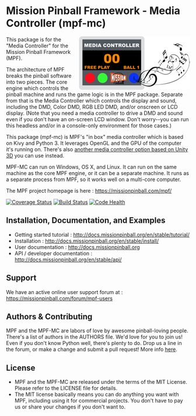 Mission Pinball Framework - Media Controller (mpf-mc)
=====================================================

<img align="right" height="146" src="mpfmc/icons/mpfmc-logo.png"/>

This package is for the "Media Controller" for the Mission Pinball Framework (MPF).

The architecture of MPF breaks the pinball software into two pieces. The core engine which controls the pinball machine
and runs the game logic is in the MPF package. Separate from that is the Media Controller which controls the display and
sound, including the DMD, Color DMD, RGB LED DMD, and/or onscreen or LCD display. (Note that you need a media controller
to drive a DMD and sound even if you don't have an on-screen LCD window. Don't worry--you can run this headless and/or
in a console-only environment for those cases.)

This package (mpf-mc) is MPF's "in box" media controller which is based on Kivy and Python 3. It leverages OpenGL and the
GPU of the computer it's running on. There's also [another media controller option based on Unity 3D](https://github.com/missionpinball/unity-bcp-server) you can use instead.

MPF-MC can run on Windows, OS X, and Linux. It can run on the same machine as the core MPF engine, or it can be a
separate machine. It runs as a separate process from MPF, so it works well on a multi-core computer.

The MPF project homepage is here : https://missionpinball.com/mpf/

[![Coverage Status](https://coveralls.io/repos/missionpinball/mpf-mc/badge.svg?branch=master&service=github)](https://coveralls.io/github/missionpinball/mpf-mc?branch=master)
[![Build Status](https://travis-ci.org/missionpinball/mpf-mc.svg?branch=master)](https://travis-ci.org/missionpinball/mpf-mc)
[![Code Health](https://landscape.io/github/missionpinball/mpf-mc/master/landscape.svg?style=flat)](https://landscape.io/github/missionpinball/mpf-mc/master)

Installation, Documentation, and Examples
-----------------------------------------
* Getting started tutorial : http://docs.missionpinball.org/en/stable/tutorial/
* Installation : http://docs.missionpinball.org/en/stable/install/
* User documentation : http://docs.missionpinball.org
* API / developer documentation : http://docs.missionpinball.org/en/stable/api/

Support
-------
We have an active online user support forum at : https://missionpinball.com/forum/mpf-users

Authors & Contributing
----------------------
MPF and the MPF-MC are labors of love by awesome pinball-loving people. There's a list of authors in the AUTHORS file.
We'd love for you to join us! Even if you don't know Python well, there's plenty to do. Drop us a line in the forum, or
make a change and submit a pull request! More info [here](http://docs.missionpinball.org/en/stable/contribute/).

License
-------
* MPF and the MPF-MC are released under the terms of the MIT License. Please refer to the LICENSE file for details.
* The MIT license basically means you can do anything you want with MPF, including using it for commercial projects.
  You don't have to pay us or share your changes if you don't want to.
